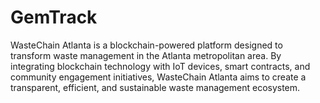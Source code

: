 # GemTrack
WasteChain Atlanta is a blockchain-powered platform designed to transform waste management in the Atlanta metropolitan area. By integrating blockchain technology with IoT devices, smart contracts, and community engagement initiatives, WasteChain Atlanta aims to create a transparent, efficient, and sustainable waste management ecosystem.
